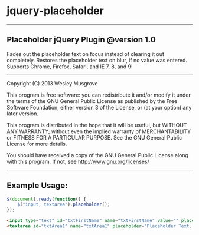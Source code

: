 jquery-placeholder
==================
---
Placeholder jQuery Plugin @version 1.0
---
Fades out the placeholder text on focus instead of clearing it out completely.
Restores the placeholder text on blur, if no value was entered.
Supports Chrome, Firefox, Safari, and IE 7, 8, and 9!

---
Copyright (C) 2013 Wesley Musgrove

This program is free software: you can redistribute it and/or modify
it under the terms of the GNU General Public License as published by
the Free Software Foundation, either version 3 of the License, or
(at your option) any later version.

This program is distributed in the hope that it will be useful,
but WITHOUT ANY WARRANTY; without even the implied warranty of
MERCHANTABILITY or FITNESS FOR A PARTICULAR PURPOSE.  See the
GNU General Public License for more details.

You should have received a copy of the GNU General Public License
along with this program.  If not, see <http://www.gnu.org/licenses/>

---
Example Usage:
---
```javascript
$(document).ready(function() {
    $("input, textarea").placeholder();
});
```
```html
<input type="text" id="txtFirstName" name="txtFirstName" value="" placeholder="Enter First Name...">
<textarea id="txtArea1" name="txtArea1" placeholder="Placeholder Text..."></textarea>
```